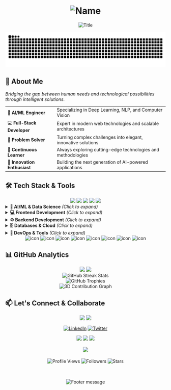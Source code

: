 <!-- Elegant Header -->
<div align="center">
  <h1>
    <img src="https://readme-typing-svg.demolab.com?font=JetBrains+Mono&weight=700&size=42&duration=3000&pause=1000&color=58A6FF&center=true&vCenter=true&width=600&lines=Pranoor+Singh+Khurana" alt="Name" />
  </h1>
  <p>
    <img src="https://readme-typing-svg.demolab.com?font=JetBrains+Mono&weight=400&size=18&duration=4000&pause=1000&color=8B949E&center=true&vCenter=true&width=800&lines=Fullstack+AI+Developer+%7C+Machine+Learning+Engineer;Building+intelligent+solutions+for+tomorrow's+challenges" alt="Title" />
  </p>
</div>

<div align="center">
   <img src="https://raw.githubusercontent.com/pranoor/pranoor/output/snake.svg" alt="Snake animation" />
</div>

## 🚀 About Me

<div align="left">
  <p align="left">
    <em>Bridging the gap between human needs and technological possibilities through intelligent solutions.</em>
  </p>
</div>

<div align="center">
  <table>
    <tr>
      <td>🤖 <strong>AI/ML Engineer</strong></td>
      <td>Specializing in Deep Learning, NLP, and Computer Vision</td>
    </tr>
    <tr>
      <td>💻 <strong>Full-Stack Developer</strong></td>
      <td>Expert in modern web technologies and scalable architectures</td>
    </tr>
    <tr>
      <td>🎯 <strong>Problem Solver</strong></td>
      <td>Turning complex challenges into elegant, innovative solutions</td>
    </tr>
    <tr>
      <td>🌱 <strong>Continuous Learner</strong></td>
      <td>Always exploring cutting-edge technologies and methodologies</td>
    </tr>
    <tr>
      <td>🚀 <strong>Innovation Enthusiast</strong></td>
      <td>Building the next generation of AI-powered applications</td>
    </tr>
  </table>
</div>

## 🛠️ Tech Stack & Tools

<div align="center">
  <img src="https://user-images.githubusercontent.com/74038190/212257454-16e3712e-945a-4ca2-b238-408ad0bf87e6.gif" width="100">
  <img src="https://user-images.githubusercontent.com/74038190/212257472-08e52665-c503-4bd9-aa20-f5a4dae769b5.gif" width="100">
  <img src="https://user-images.githubusercontent.com/74038190/212257465-7ce8d493-cac5-494e-982a-5a9deb852c4b.gif" width="100">
  <img src="https://user-images.githubusercontent.com/74038190/212257460-738ff738-247f-4445-a718-cdd0ca76e2db.gif" width="100">
  <img src="https://user-images.githubusercontent.com/74038190/212257467-871d32b7-e401-42e8-a166-fcfd7baa4c6b.gif" width="100">
</div>

<details>
<summary><b>🤖 AI/ML & Data Science</b> <em>(Click to expand)</em></summary>
<br>
<div align="center">

![Python](https://img.shields.io/badge/Python-3776AB?style=for-the-badge&logo=python&logoColor=white)
![TensorFlow](https://img.shields.io/badge/TensorFlow-FF6F00?style=for-the-badge&logo=tensorflow&logoColor=white)
![PyTorch](https://img.shields.io/badge/PyTorch-EE4C2C?style=for-the-badge&logo=pytorch&logoColor=white)
![Scikit-learn](https://img.shields.io/badge/scikit--learn-F7931E?style=for-the-badge&logo=scikit-learn&logoColor=white)
![Pandas](https://img.shields.io/badge/pandas-150458?style=for-the-badge&logo=pandas&logoColor=white)
![NumPy](https://img.shields.io/badge/numpy-013243?style=for-the-badge&logo=numpy&logoColor=white)
![OpenCV](https://img.shields.io/badge/opencv-5C3EE8?style=for-the-badge&logo=opencv&logoColor=white)
![Jupyter](https://img.shields.io/badge/jupyter-F37626?style=for-the-badge&logo=jupyter&logoColor=white)

</div>
</details>

<details>
<summary><b>💻 Frontend Development</b> <em>(Click to expand)</em></summary>
<br>
<div align="center">

![React](https://img.shields.io/badge/React-20232A?style=for-the-badge&logo=react&logoColor=61DAFB)
![Next.js](https://img.shields.io/badge/Next.js-000000?style=for-the-badge&logo=next.js&logoColor=white)
![TypeScript](https://img.shields.io/badge/TypeScript-007ACC?style=for-the-badge&logo=typescript&logoColor=white)
![JavaScript](https://img.shields.io/badge/JavaScript-323330?style=for-the-badge&logo=javascript&logoColor=F7DF1E)
![HTML5](https://img.shields.io/badge/HTML5-E34F26?style=for-the-badge&logo=html5&logoColor=white)
![CSS3](https://img.shields.io/badge/CSS3-1572B6?style=for-the-badge&logo=css3&logoColor=white)
![Tailwind CSS](https://img.shields.io/badge/Tailwind_CSS-38B2AC?style=for-the-badge&logo=tailwind-css&logoColor=white)

</div>
</details>

<details>
<summary><b>⚙️ Backend Development</b> <em>(Click to expand)</em></summary>
<br>
<div align="center">

![Node.js](https://img.shields.io/badge/Node.js-43853D?style=for-the-badge&logo=node.js&logoColor=white)
![Express.js](https://img.shields.io/badge/Express.js-404D59?style=for-the-badge&logo=express&logoColor=white)
![Django](https://img.shields.io/badge/Django-092E20?style=for-the-badge&logo=django&logoColor=white)
![FastAPI](https://img.shields.io/badge/FastAPI-005571?style=for-the-badge&logo=fastapi&logoColor=white)
![Flask](https://img.shields.io/badge/Flask-000000?style=for-the-badge&logo=flask&logoColor=white)

</div>
</details>

<details>
<summary><b>🗄️ Databases & Cloud</b> <em>(Click to expand)</em></summary>
<br>
<div align="center">

![MongoDB](https://img.shields.io/badge/MongoDB-4EA94B?style=for-the-badge&logo=mongodb&logoColor=white)
![PostgreSQL](https://img.shields.io/badge/PostgreSQL-316192?style=for-the-badge&logo=postgresql&logoColor=white)
![AWS](https://img.shields.io/badge/Amazon_AWS-232F3E?style=for-the-badge&logo=amazon-aws&logoColor=white)
![Google Cloud](https://img.shields.io/badge/Google_Cloud-4285F4?style=for-the-badge&logo=google-cloud&logoColor=white)
![Docker](https://img.shields.io/badge/docker-0db7ed?style=for-the-badge&logo=docker&logoColor=white)

</div>
</details>

<details>
<summary><b>🔧 DevOps & Tools</b> <em>(Click to expand)</em></summary>
<br>
<div align="center">

![Git](https://img.shields.io/badge/git-F05032?style=for-the-badge&logo=git&logoColor=white)
![GitHub](https://img.shields.io/badge/github-181717?style=for-the-badge&logo=github&logoColor=white)
![VS Code](https://img.shields.io/badge/Visual_Studio_Code-0078D4?style=for-the-badge&logo=visual%20studio%20code&logoColor=white)
![Linux](https://img.shields.io/badge/Linux-FCC624?style=for-the-badge&logo=linux&logoColor=black)
![Postman](https://img.shields.io/badge/Postman-FF6C37?style=for-the-badge&logo=postman&logoColor=white)

</div>
</details>

<!-- Animated Tech Icons -->
<div align="center">
  <img src="https://techstack-generator.vercel.app/python-icon.svg" alt="icon" width="50" height="50" />
  <img src="https://techstack-generator.vercel.app/react-icon.svg" alt="icon" width="50" height="50" />
  <img src="https://techstack-generator.vercel.app/js-icon.svg" alt="icon" width="50" height="50" />
  <img src="https://techstack-generator.vercel.app/ts-icon.svg" alt="icon" width="50" height="50" />
  <img src="https://techstack-generator.vercel.app/aws-icon.svg" alt="icon" width="50" height="50" />
  <img src="https://techstack-generator.vercel.app/docker-icon.svg" alt="icon" width="50" height="50" />
  <img src="https://techstack-generator.vercel.app/kubernetes-icon.svg" alt="icon" width="50" height="50" />
  <img src="https://techstack-generator.vercel.app/github-icon.svg" alt="icon" width="50" height="50" />
</div>

## 📊 GitHub Analytics

<!-- Stats Cards with Animation -->
<div align="center">
  <img height="180em" src="https://github-readme-stats-sigma-five.vercel.app/api?username=pranoor&show_icons=true&theme=tokyonight&include_all_commits=true&count_private=true&border_radius=20&hide_border=true&bg_color=0D1117&title_color=58A6FF&icon_color=1F6FEB&text_color=C9D1D9&border_color=21262D"/>
  <img height="180em" src="https://github-readme-stats-sigma-five.vercel.app/api/top-langs/?username=pranoor&layout=compact&langs_count=8&theme=tokyonight&border_radius=20&hide_border=true&bg_color=0D1117&title_color=58A6FF&text_color=C9D1D9&border_color=21262D"/>
</div>

<!-- Animated Streak Stats -->


<div align="center">
  <img src="https://github-readme-streak-stats.herokuapp.com/?user=pranoor&theme=tokyonight&hide_border=true&background=0D1117&stroke=58A6FF&ring=58A6FF&fire=FF6B35&currStreakNum=C9D1D9&sideNums=C9D1D9&currStreakLabel=C9D1D9&sideLabels=C9D1D9&dates=8B949E&border_radius=20" alt="GitHub Streak Stats" />
</div>

<!-- Enhanced Trophies -->
<div align="center">
  <img src="https://github-profile-trophy.vercel.app/?username=pranoor&theme=algolia&no-frame=true&row=1&column=7&margin-w=10&margin-h=10" alt="GitHub Trophies" />
</div>

<!-- 3D Contribution Graph -->
<div align="center">
  <img src="https://github-readme-activity-graph.vercel.app/graph?username=pranoor&theme=tokyo-night&hide_border=true&bg_color=0D1117&color=58A6FF&line=1F6FEB&point=FF6B35&area=true&area_color=1F6FEB" alt="3D Contribution Graph" />
</div>

## 📫 Let's Connect & Collaborate

<!-- Animated Connection Icons -->
<div align="center">
  <img src="https://user-images.githubusercontent.com/74038190/235294012-0a55e343-37ad-4b0f-924f-c8431d9d2483.gif" width="100">
  <img src="https://user-images.githubusercontent.com/74038190/235294011-b8074c31-9097-4a65-a594-4151b58743a8.gif" width="100">
</div>

<div align="center">

[![LinkedIn](https://img.shields.io/badge/LinkedIn-0077B5?style=for-the-badge&logo=linkedin&logoColor=white&labelColor=0077B5)](https://www.linkedin.com/in/pranoor-singh-khurana-765a70241/)
[![Twitter](https://img.shields.io/badge/Twitter-1DA1F2?style=for-the-badge&logo=twitter&logoColor=white&labelColor=1DA1F2)](https://twitter.com/PranoorKhurana)

</div>

<!-- Contact Stats -->
<div align="center">
  <img src="https://img.shields.io/badge/💼_Open_for_Opportunities-YES-brightgreen?style=for-the-badge" />
  <img src="https://img.shields.io/badge/🤝_Available_for_Consulting-YES-blue?style=for-the-badge" />
  <img src="https://img.shields.io/badge/📍_Location-Global_Remote-orange?style=for-the-badge" />
</div>

<!-- Elegant Footer -->
<div align="center">
  <br>
  <img src="https://user-images.githubusercontent.com/74038190/206662607-d9e7591e-bbf9-42f9-9386-29efc927bc16.gif" width="80">
  <br><br>
  
  <img src="https://komarev.com/ghpvc/?username=pranoor&label=Profile%20Views&color=58A6FF&style=flat&labelColor=0D1117" alt="Profile Views" />
  <img src="https://img.shields.io/github/followers/pranoor?label=Followers&style=flat&color=1F6FEB&labelColor=0D1117" alt="Followers" />
  <img src="https://img.shields.io/github/stars/pranoor?label=Stars&style=flat&color=FFD700&labelColor=0D1117" alt="Stars" />
  
  <br><br>
  <img src="https://readme-typing-svg.demolab.com?font=JetBrains+Mono&size=16&duration=4000&pause=1000&color=8B949E&center=true&vCenter=true&width=500&lines=Thank+you+for+visiting+my+profile;Let's+connect+and+build+something+amazing;Code+with+passion%2C+build+with+purpose" alt="Footer message" />
  
</div>


